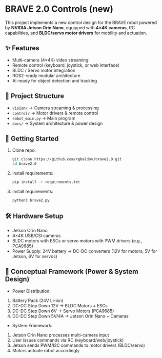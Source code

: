 # BRAVE 2.0 Controls (new)

This project implements a new control design for the BRAVE robot powered by **NVIDIA Jetson Orin Nano**, equipped with **4×4K cameras**, RC capabilities, and **BLDC/servo motor drivers** for mobility and actuation.  

## ✨ Features
- Multi-camera (4×4K) video streaming
- Remote control (keyboard, joystick, or web interface)
- BLDC / Servo motor integration
- ROS2-ready modular architecture
- AI-ready for object detection and tracking

## 📂 Project Structure
- `vision/` → Camera streaming & processing
- `control/` → Motor drivers & remote control
- `robot_main.py` → Main program
- `docs/` → System architecture & power design

## 🚀 Getting Started
1. Clone repo:
   ```bash
   git clone https://github.com/rgbaldov/brave2.0.git
   cd brave2.0
2. Install requirements:
    ```bash
   pip install -r requirements.txt
3. Install requirements:
    ```bash
   python3 brave2.py

## 🛠️ Hardware Setup
- Jetson Orin Nano
- 4×4K USB/CSI cameras
- BLDC motors with ESCs or servo motors with PWM drivers (e.g., PCA9685)
- Power Supply: 24V battery → DC-DC converters (12V for motors, 5V for Jetson, 6V for servos)

## 📐 Conceptual Framework (Power & System Design)
- Power Distribution:
1. Battery Pack (24V Li-ion)
2. DC-DC Step Down 12V → BLDC Motors + ESCs
3. DC-DC Step Down 6V → Servo Motors (PCA9685)
4. DC-DC Step Down 5V/4A → Jetson Orin Nano + Cameras
- System Framework:
1. Jetson Orin Nano processes multi-camera input
2. User issues commands via RC (keyboard/web/joystick)
3. Jetson sends PWM/I2C commands to motor drivers (BLDC/servo)
4. Motors actuate robot accordingly
